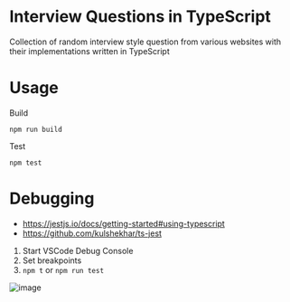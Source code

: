 # Interview Questions in TypeScript

Collection of random interview style question from various websites with their implementations written in TypeScript

# Usage

Build
```
npm run build
```

Test
```
npm test
```

# Debugging

- https://jestjs.io/docs/getting-started#using-typescript
- https://github.com/kulshekhar/ts-jest

1. Start VSCode Debug Console
1. Set breakpoints
1. `npm t` or `npm run test`

![image](https://user-images.githubusercontent.com/2856501/111924897-e26b2480-8a63-11eb-8931-71d1e6815a24.png)

